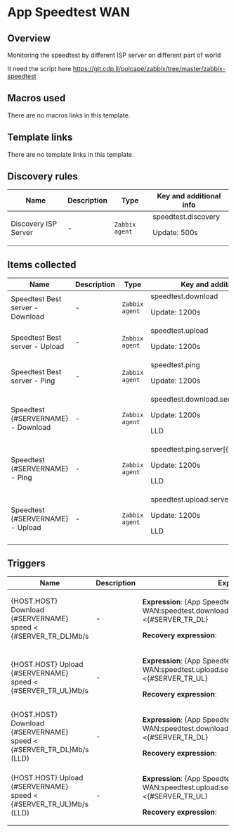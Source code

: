# App Speedtest WAN

## Overview

Monitoring the speedtest by different ISP server on different part of world


It need the script here https://git.cdp.li/polcape/zabbix/tree/master/zabbix-speedtest



## Macros used

There are no macros links in this template.

## Template links

There are no template links in this template.

## Discovery rules

|Name|Description|Type|Key and additional info|
|----|-----------|----|----|
|Discovery ISP Server|<p>-</p>|`Zabbix agent`|speedtest.discovery<p>Update: 500s</p>|
## Items collected

|Name|Description|Type|Key and additional info|
|----|-----------|----|----|
|Speedtest Best server - Download|<p>-</p>|`Zabbix agent`|speedtest.download<p>Update: 1200s</p>|
|Speedtest Best server - Upload|<p>-</p>|`Zabbix agent`|speedtest.upload<p>Update: 1200s</p>|
|Speedtest Best server - Ping|<p>-</p>|`Zabbix agent`|speedtest.ping<p>Update: 1200s</p>|
|Speedtest {#SERVERNAME} - Download|<p>-</p>|`Zabbix agent`|speedtest.download.server[{#SERVERID}]<p>Update: 1200s</p><p>LLD</p>|
|Speedtest {#SERVERNAME} - Ping|<p>-</p>|`Zabbix agent`|speedtest.ping.server[{#SERVERID}]<p>Update: 1200s</p><p>LLD</p>|
|Speedtest {#SERVERNAME} - Upload|<p>-</p>|`Zabbix agent`|speedtest.upload.server[{#SERVERID}]<p>Update: 1200s</p><p>LLD</p>|
## Triggers

|Name|Description|Expression|Priority|
|----|-----------|----------|--------|
|{HOST.HOST} Download {#SERVERNAME} speed < {#SERVER_TR_DL}Mb/s|<p>-</p>|<p>**Expression**: {App Speedtest WAN:speedtest.download.server[{#SERVERID}].avg(#3)}<{#SERVER_TR_DL}</p><p>**Recovery expression**: </p>|warning|
|{HOST.HOST} Upload {#SERVERNAME} speed < {#SERVER_TR_UL}Mb/s|<p>-</p>|<p>**Expression**: {App Speedtest WAN:speedtest.upload.server[{#SERVERID}].avg(#3)}<{#SERVER_TR_UL}</p><p>**Recovery expression**: </p>|warning|
|{HOST.HOST} Download {#SERVERNAME} speed < {#SERVER_TR_DL}Mb/s (LLD)|<p>-</p>|<p>**Expression**: {App Speedtest WAN:speedtest.download.server[{#SERVERID}].avg(#3)}<{#SERVER_TR_DL}</p><p>**Recovery expression**: </p>|warning|
|{HOST.HOST} Upload {#SERVERNAME} speed < {#SERVER_TR_UL}Mb/s (LLD)|<p>-</p>|<p>**Expression**: {App Speedtest WAN:speedtest.upload.server[{#SERVERID}].avg(#3)}<{#SERVER_TR_UL}</p><p>**Recovery expression**: </p>|warning|
